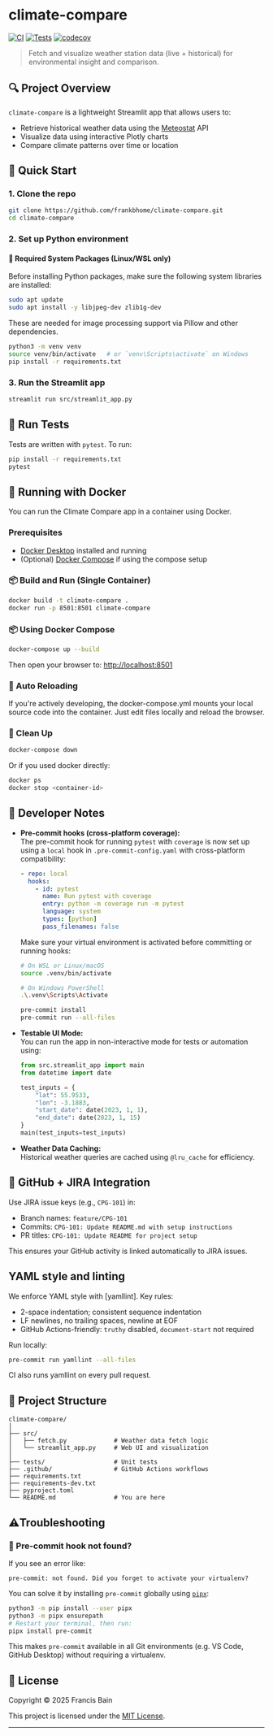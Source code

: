 # climate-compare

[![CI](https://github.com/frankbhome/climate-compare/actions/workflows/ci.yml/badge.svg)](https://github.com/frankbhome/climate-compare/actions/workflows/ci.yml)
[![Tests](https://github.com/frankbhome/climate-compare/actions/workflows/test.yml/badge.svg)](https://github.com/frankbhome/climate-compare/actions/workflows/test.yml)
[![codecov](https://codecov.io/gh/frankbhome/climate-compare/branch/develop/graph/badge.svg)](https://codecov.io/gh/frankbhome/climate-compare)

> Fetch and visualize weather station data (live + historical) for environmental insight and comparison.

## 🔍 Project Overview

`climate-compare` is a lightweight Streamlit app that allows users to:
- Retrieve historical weather data using the [Meteostat](https://dev.meteostat.net/) API
- Visualize data using interactive Plotly charts
- Compare climate patterns over time or location

## 🚀 Quick Start

### 1. Clone the repo

```bash
git clone https://github.com/frankbhome/climate-compare.git
cd climate-compare
```

### 2. Set up Python environment

#### 🔧 Required System Packages (Linux/WSL only)

Before installing Python packages, make sure the following system libraries are installed:

```bash
sudo apt update
sudo apt install -y libjpeg-dev zlib1g-dev
```

These are needed for image processing support via Pillow and other dependencies.

```bash
python3 -m venv venv
source venv/bin/activate   # or `venv\Scripts\activate` on Windows
pip install -r requirements.txt
```

### 3. Run the Streamlit app

```bash
streamlit run src/streamlit_app.py
```

## 🧪 Run Tests

Tests are written with `pytest`. To run:

```bash
pip install -r requirements.txt
pytest
```

## 🐳 Running with Docker

You can run the Climate Compare app in a container using Docker.

### Prerequisites

- [Docker Desktop](https://www.docker.com/products/docker-desktop/) installed and running
- (Optional) [Docker Compose](https://docs.docker.com/compose/) if using the compose setup

### 📦 Build and Run (Single Container)

```bash
docker build -t climate-compare .
docker run -p 8501:8501 climate-compare
```

### 📦 Using Docker Compose

```bash
docker-compose up --build
```

Then open your browser to: <http://localhost:8501>

### 🔄 Auto Reloading
If you're actively developing, the docker-compose.yml mounts your local source code into the container. Just edit files locally and reload the browser.

### 🧹 Clean Up

```bash
docker-compose down
```

Or if you used docker directly:

```bash
docker ps
docker stop <container-id>
```

## 🧰 Developer Notes

- **Pre-commit hooks (cross-platform coverage):**  
  The pre-commit hook for running `pytest` with `coverage` is now set up using a `local` hook in `.pre-commit-config.yaml` with cross-platform compatibility:

  ```yaml
  - repo: local
    hooks:
      - id: pytest
        name: Run pytest with coverage
        entry: python -m coverage run -m pytest
        language: system
        types: [python]
        pass_filenames: false
  ```

  Make sure your virtual environment is activated before committing or running hooks:

  ```bash
  # On WSL or Linux/macOS
  source .venv/bin/activate

  # On Windows PowerShell
  .\.venv\Scripts\Activate

  pre-commit install
  pre-commit run --all-files
  ```

- **Testable UI Mode:**  
  You can run the app in non-interactive mode for tests or automation using:

  ```python
  from src.streamlit_app import main
  from datetime import date

  test_inputs = {
      "lat": 55.9533,
      "lon": -3.1883,
      "start_date": date(2023, 1, 1),
      "end_date": date(2023, 1, 15)
  }
  main(test_inputs=test_inputs)
  ```

- **Weather Data Caching:**  
  Historical weather queries are cached using `@lru_cache` for efficiency.

## 🔗 GitHub + JIRA Integration

Use JIRA issue keys (e.g., `CPG-101`) in:
- Branch names: `feature/CPG-101`
- Commits: `CPG-101: Update README.md with setup instructions`
- PR titles: `CPG-101: Update README for project setup`

This ensures your GitHub activity is linked automatically to JIRA issues.

## YAML style and linting

We enforce YAML style with [yamllint]. Key rules:
- 2-space indentation; consistent sequence indentation
- LF newlines, no trailing spaces, newline at EOF
- GitHub Actions-friendly: `truthy` disabled, `document-start` not required

Run locally:
```bash
pre-commit run yamllint --all-files
```
CI also runs yamllint on every pull request.
## 📁 Project Structure

```
climate-compare/
│
├── src/
│   ├── fetch.py             # Weather data fetch logic
│   └── streamlit_app.py     # Web UI and visualization
│
├── tests/                   # Unit tests
├── .github/                 # GitHub Actions workflows
├── requirements.txt
├── requirements-dev.txt
├── pyproject.toml
└── README.md                # You are here
```

## ⚠️Troubleshooting

### 🧰 Pre-commit hook not found?

If you see an error like:

```text
pre-commit: not found. Did you forget to activate your virtualenv?
```

You can solve it by installing `pre-commit` globally using [`pipx`](https://pipx.pypa.io/):

```bash
python3 -m pip install --user pipx
python3 -m pipx ensurepath
# Restart your terminal, then run:
pipx install pre-commit
```

This makes `pre-commit` available in all Git environments (e.g. VS Code, GitHub Desktop) without requiring a virtualenv.

## 📄 License

Copyright © 2025 Francis Bain

This project is licensed under the [MIT License](https://opensource.org/licenses/MIT).

---
